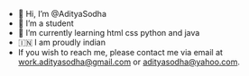 - 👋 Hi, I’m @AdityaSodha
- 👀 I’m a student
- 🌱 I’m currently learning html css python and java
- 🇮🇳 I am proudly indian
- If you wish to reach me, please contact me via email at work.adityasodha@gmail.com or adityasodha@yahoo.com.
<!---
AdityaSodha/AdityaSodha is a ✨ special ✨ repository because its `README.md` (this file) appears on your GitHub profile.
You can click the Preview link to take a look at your changes.
--->
